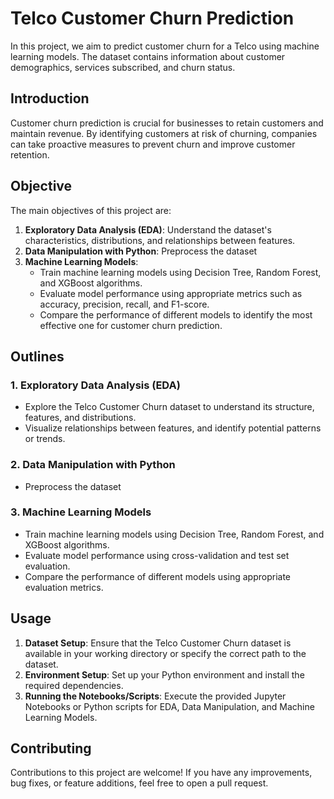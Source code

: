 # Telco Customer Churn Prediction

In this project, we aim to predict customer churn for a Telco using machine learning models.
The dataset contains information about customer demographics, services subscribed, and churn status.

## Introduction
Customer churn prediction is crucial for businesses to retain customers and maintain revenue. 
By identifying customers at risk of churning, companies can take proactive measures to prevent churn and improve customer retention.

## Objective

The main objectives of this project are:
1. **Exploratory Data Analysis (EDA)**: Understand the dataset's characteristics, distributions, and relationships between features.
2. **Data Manipulation with Python**: Preprocess the dataset
3. **Machine Learning Models**:
   - Train machine learning models using Decision Tree, Random Forest, and XGBoost algorithms.
   - Evaluate model performance using appropriate metrics such as accuracy, precision, recall, and F1-score.
   - Compare the performance of different models to identify the most effective one for customer churn prediction.

## Outlines
### 1. Exploratory Data Analysis (EDA)
   - Explore the Telco Customer Churn dataset to understand its structure, features, and distributions.
   - Visualize relationships between features, and identify potential patterns or trends.
### 2. Data Manipulation with Python
   - Preprocess the dataset
### 3. Machine Learning Models
   - Train machine learning models using Decision Tree, Random Forest, and XGBoost algorithms.
   - Evaluate model performance using cross-validation and test set evaluation.
   - Compare the performance of different models using appropriate evaluation metrics.

## Usage
1. **Dataset Setup**: Ensure that the Telco Customer Churn dataset is available in your working directory or specify the correct path to the dataset.
2. **Environment Setup**: Set up your Python environment and install the required dependencies.
3. **Running the Notebooks/Scripts**: Execute the provided Jupyter Notebooks or Python scripts for EDA, Data Manipulation, and Machine Learning Models.

## Contributing
Contributions to this project are welcome! If you have any improvements, bug fixes, or feature additions, feel free to open a pull request.
